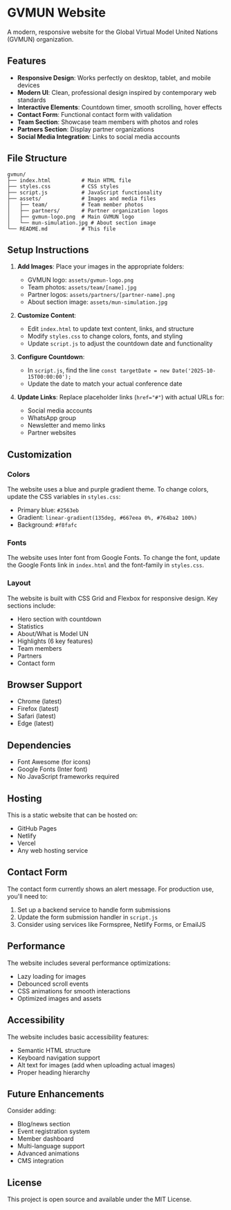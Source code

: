 # GVMUN Website

A modern, responsive website for the Global Virtual Model United Nations (GVMUN) organization.

## Features

- **Responsive Design**: Works perfectly on desktop, tablet, and mobile devices
- **Modern UI**: Clean, professional design inspired by contemporary web standards
- **Interactive Elements**: Countdown timer, smooth scrolling, hover effects
- **Contact Form**: Functional contact form with validation
- **Team Section**: Showcase team members with photos and roles
- **Partners Section**: Display partner organizations
- **Social Media Integration**: Links to social media accounts

## File Structure

```
gvmun/
├── index.html          # Main HTML file
├── styles.css          # CSS styles
├── script.js           # JavaScript functionality
├── assets/             # Images and media files
│   ├── team/           # Team member photos
│   ├── partners/       # Partner organization logos
│   ├── gvmun-logo.png  # Main GVMUN logo
│   └── mun-simulation.jpg # About section image
└── README.md           # This file
```

## Setup Instructions

1. **Add Images**: Place your images in the appropriate folders:
   - GVMUN logo: `assets/gvmun-logo.png`
   - Team photos: `assets/team/[name].jpg`
   - Partner logos: `assets/partners/[partner-name].png`
   - About section image: `assets/mun-simulation.jpg`

2. **Customize Content**: 
   - Edit `index.html` to update text content, links, and structure
   - Modify `styles.css` to change colors, fonts, and styling
   - Update `script.js` to adjust the countdown date and functionality

3. **Configure Countdown**: 
   - In `script.js`, find the line `const targetDate = new Date('2025-10-15T00:00:00');`
   - Update the date to match your actual conference date

4. **Update Links**: Replace placeholder links (`href="#"`) with actual URLs for:
   - Social media accounts
   - WhatsApp group
   - Newsletter and memo links
   - Partner websites

## Customization

### Colors
The website uses a blue and purple gradient theme. To change colors, update the CSS variables in `styles.css`:
- Primary blue: `#2563eb`
- Gradient: `linear-gradient(135deg, #667eea 0%, #764ba2 100%)`
- Background: `#f8fafc`

### Fonts
The website uses Inter font from Google Fonts. To change the font, update the Google Fonts link in `index.html` and the font-family in `styles.css`.

### Layout
The website is built with CSS Grid and Flexbox for responsive design. Key sections include:
- Hero section with countdown
- Statistics
- About/What is Model UN
- Highlights (6 key features)
- Team members
- Partners
- Contact form

## Browser Support

- Chrome (latest)
- Firefox (latest)
- Safari (latest)
- Edge (latest)

## Dependencies

- Font Awesome (for icons)
- Google Fonts (Inter font)
- No JavaScript frameworks required

## Hosting

This is a static website that can be hosted on:
- GitHub Pages
- Netlify
- Vercel
- Any web hosting service

## Contact Form

The contact form currently shows an alert message. For production use, you'll need to:
1. Set up a backend service to handle form submissions
2. Update the form submission handler in `script.js`
3. Consider using services like Formspree, Netlify Forms, or EmailJS

## Performance

The website includes several performance optimizations:
- Lazy loading for images
- Debounced scroll events
- CSS animations for smooth interactions
- Optimized images and assets

## Accessibility

The website includes basic accessibility features:
- Semantic HTML structure
- Keyboard navigation support
- Alt text for images (add when uploading actual images)
- Proper heading hierarchy

## Future Enhancements

Consider adding:
- Blog/news section
- Event registration system
- Member dashboard
- Multi-language support
- Advanced animations
- CMS integration

## License

This project is open source and available under the MIT License.
